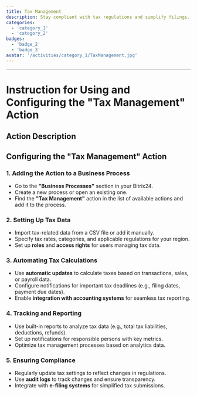 ```yaml
---
title: Tax Management
description: Stay compliant with tax regulations and simplify filings.
categories: 
  - 'category_1'
  - 'category_2'
badges: 
  - 'badge_2'
  - 'badge_3'
avatar: '/activities/category_1/TaxManagement.jpg'
---
```

---
# Instruction for Using and Configuring the "Tax Management" Action

## Action Description

## **Configuring the "Tax Management" Action**

### 1. Adding the Action to a Business Process
- Go to the **"Business Processes"** section in your Bitrix24.
- Create a new process or open an existing one.
- Find the **"Tax Management"** action in the list of available actions and add it to the process.

### 2. Setting Up Tax Data
- Import tax-related data from a CSV file or add it manually.
- Specify tax rates, categories, and applicable regulations for your region.
- Set up **roles** and **access rights** for users managing tax data.

### 3. Automating Tax Calculations
- Use **automatic updates** to calculate taxes based on transactions, sales, or payroll data.
- Configure notifications for important tax deadlines (e.g., filing dates, payment due dates).
- Enable **integration with accounting systems** for seamless tax reporting.

### 4. Tracking and Reporting
- Use built-in reports to analyze tax data (e.g., total tax liabilities, deductions, refunds).
- Set up notifications for responsible persons with key metrics.
- Optimize tax management processes based on analytics data.

### 5. Ensuring Compliance
- Regularly update tax settings to reflect changes in regulations.
- Use **audit logs** to track changes and ensure transparency.
- Integrate with **e-filing systems** for simplified tax submissions.
